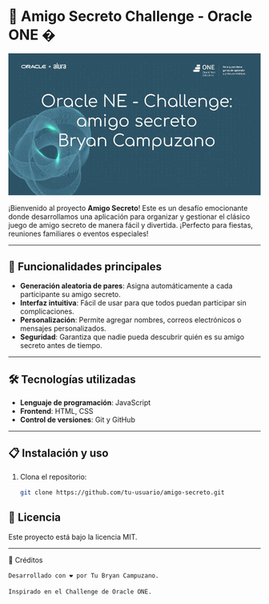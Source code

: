 # 🎁 Amigo Secreto Challenge - Oracle ONE �

![Texto alternativo](https://github.com/Bryan-Campuzano/Challenge-Amigo-Secreto-Alura/blob/master/Presentaci%C3%B3n%20sin%20t%C3%ADtulo.jpg)

¡Bienvenido al proyecto **Amigo Secreto**! Este es un desafío emocionante donde desarrollamos una aplicación para organizar y gestionar el clásico juego de amigo secreto de manera fácil y divertida. ¡Perfecto para fiestas, reuniones familiares o eventos especiales!

---

## 🚀 **Funcionalidades principales**

- **Generación aleatoria de pares**: Asigna automáticamente a cada participante su amigo secreto.
- **Interfaz intuitiva**: Fácil de usar para que todos puedan participar sin complicaciones.
- **Personalización**: Permite agregar nombres, correos electrónicos o mensajes personalizados.
- **Seguridad**: Garantiza que nadie pueda descubrir quién es su amigo secreto antes de tiempo.

---

## 🛠️ **Tecnologías utilizadas**

- **Lenguaje de programación**: JavaScript
- **Frontend**: HTML, CSS
- **Control de versiones**: Git y GitHub

---

## 📋 **Instalación y uso**

1. Clona el repositorio:
   ```bash
   git clone https://github.com/tu-usuario/amigo-secreto.git

## 📄 **Licencia**

Este proyecto está bajo la licencia MIT.

---

🙌 Créditos

    Desarrollado con ❤️ por Tu Bryan Campuzano.

    Inspirado en el Challenge de Oracle ONE.